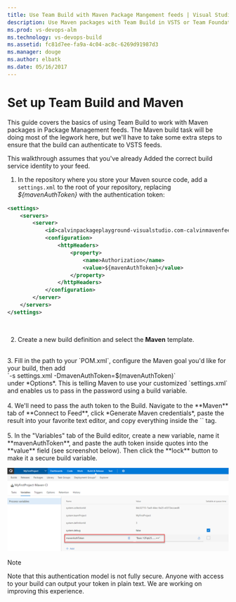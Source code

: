 ```yaml
---
title: Use Team Build with Maven Package Mangement feeds | Visual Studio Team Services
description: Use Maven packages with Team Build in VSTS or Team Foundation Server
ms.prod: vs-devops-alm
ms.technology: vs-devops-build
ms.assetid: fc81d7ee-fa9a-4c04-ac8c-6269d91987d3
ms.manager: douge
ms.author: elbatk
ms.date: 05/16/2017
---
```


# Set up Team Build and Maven

This guide covers the basics of using Team Build to work with Maven packages in Package Management feeds.  The Maven build task will be doing most of the legwork here, but we'll have to take some extra steps to ensure that the build can authenticate to VSTS feeds. 
 
This walkthrough assumes that you've already Added the correct build service identity to your feed. 

1. In the repository where you store your Maven source code, add a `settings.xml` to the root of your repository, replacing *${mavenAuthToken}* with the authentication token:
```xml
<settings> 
    <servers> 
        <server> 
            <id>calvinpackageplayground-visualstudio.com-calvinmavenfeed</id> 
            <configuration> 
                <httpHeaders> 
                    <property> 
                        <name>Authorization</name> 
                        <value>${mavenAuthToken}</value> 
                    </property> 
                </httpHeaders> 
            </configuration> 
        </server> 
    </servers> 
</settings> 
```
<br>

2. Create a new build definition and select the **Maven** template.
<br>
3. Fill in the path to your `POM.xml`, configure the Maven goal you'd like for your build, then add
<br>
`-s settings.xml -DmavenAuthToken=$(mavenAuthToken)`
<br>
under *Options*.  This is telling Maven to use your customized `settings.xml` and enables us to pass in the password using a build variable. 
<br><br>
4. We'll need to pass the auth token to the Build.  Navigate to the **Maven** tab of **Connect to Feed**, click *Generate Maven credentials*, paste the result into your favorite text editor, and copy everything inside the `<value>` tag. 
<br><br>
5. In the "Variables" tab of the Build editor, create a new variable, name it **mavenAuthToken**, and paste the auth token inside quotes into the **value** field (see screenshot below).  Then click the **lock** button to make it a secure build variable. 

![mavenAuthToken setting](_img/mavenauthtoken.png)

>[!NOTE]
>Note that this authentication model is not fully secure.  Anyone with access to your build can output your
>token in plain text.  We are working on improving this experience. 
 
